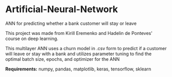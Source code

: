 # Artificial-Neural-Network
ANN for predicting whether a bank customer will stay or leave

This project was made from Kirill Eremenko and Hadelin de Ponteves' course on deep learning.

This multilayer ANN uses a churn model in .csv form to predict if a customer will leave or stay with a bank and utilizes parameter tuning to find the optimal batch size, epochs, and optimizer for the ANN

**Requirements:**
numpy, pandas, matplotlib, keras, tensorflow, sklearn
